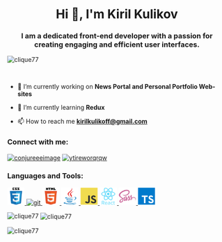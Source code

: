 <h1 align="center">Hi 👋, I'm Kiril Kulikov</h1>
<h3 align="center">I am a dedicated front-end developer with a passion for creating engaging and efficient user interfaces.</h3>

<p align="left"> <img width="400px" src="https://komarev.com/ghpvc/?username=clique77&label=Profile%20views&color=0e75b6&style=flat" alt="clique77" /> </p>

<p align="left"> <a href="https://twitter.com/" target="blank"><img src="https://img.shields.io/twitter/follow/?logo=twitter&style=for-the-badge" alt="" /></a> </p>

- 🔭 I’m currently working on **News Portal and Personal Portfolio Web-sites**

- 🌱 I’m currently learning **Redux**

- 📫 How to reach me **kirilkulikoff@gmail.com**

<h3 align="left">Connect with me:</h3>
<p align="left">
<a href="https://instagram.com/conjureeeimage" target="blank"><img align="center" src="https://raw.githubusercontent.com/rahuldkjain/github-profile-readme-generator/master/src/images/icons/Social/instagram.svg" alt="conjureeeimage" height="30" width="40" /></a>
<a href="https://discord.gg/ytireworqrqw" target="blank"><img align="center" src="https://raw.githubusercontent.com/rahuldkjain/github-profile-readme-generator/master/src/images/icons/Social/discord.svg" alt="ytireworqrqw" height="30" width="40" /></a>
</p>

<h3 align="left">Languages and Tools:</h3>
<p align="left"> <a href="https://www.w3schools.com/css/" target="_blank" rel="noreferrer"> <img src="https://raw.githubusercontent.com/devicons/devicon/master/icons/css3/css3-original-wordmark.svg" alt="css3" width="40" height="40"/> </a> <a href="https://git-scm.com/" target="_blank" rel="noreferrer"> <img src="https://www.vectorlogo.zone/logos/git-scm/git-scm-icon.svg" alt="git" width="40" height="40"/> </a> <a href="https://www.w3.org/html/" target="_blank" rel="noreferrer"> <img src="https://raw.githubusercontent.com/devicons/devicon/master/icons/html5/html5-original-wordmark.svg" alt="html5" width="40" height="40"/> </a> <a href="https://www.java.com" target="_blank" rel="noreferrer"> <img src="https://raw.githubusercontent.com/devicons/devicon/master/icons/java/java-original.svg" alt="java" width="40" height="40"/> </a> <a href="https://developer.mozilla.org/en-US/docs/Web/JavaScript" target="_blank" rel="noreferrer"> <img src="https://raw.githubusercontent.com/devicons/devicon/master/icons/javascript/javascript-original.svg" alt="javascript" width="40" height="40"/> </a> <a href="https://reactjs.org/" target="_blank" rel="noreferrer"> <img src="https://raw.githubusercontent.com/devicons/devicon/master/icons/react/react-original-wordmark.svg" alt="react" width="40" height="40"/> </a> <a href="https://sass-lang.com" target="_blank" rel="noreferrer"> <img src="https://raw.githubusercontent.com/devicons/devicon/master/icons/sass/sass-original.svg" alt="sass" width="40" height="40"/> </a> <a href="https://www.typescriptlang.org/" target="_blank" rel="noreferrer"> <img src="https://raw.githubusercontent.com/devicons/devicon/master/icons/typescript/typescript-original.svg" alt="typescript" width="40" height="40"/> </a> </p>

<p><img align="left" src="https://github-readme-stats.vercel.app/api/top-langs?username=clique77&show_icons=true&locale=en&layout=compact" alt="clique77" /></p>

<p>&nbsp;<img align="center" src="https://github-readme-stats.vercel.app/api?username=clique77&show_icons=true&locale=en" alt="clique77" /></p>

<p><img align="center" src="https://github-readme-streak-stats.herokuapp.com/?user=clique77&" alt="clique77" /></p>
